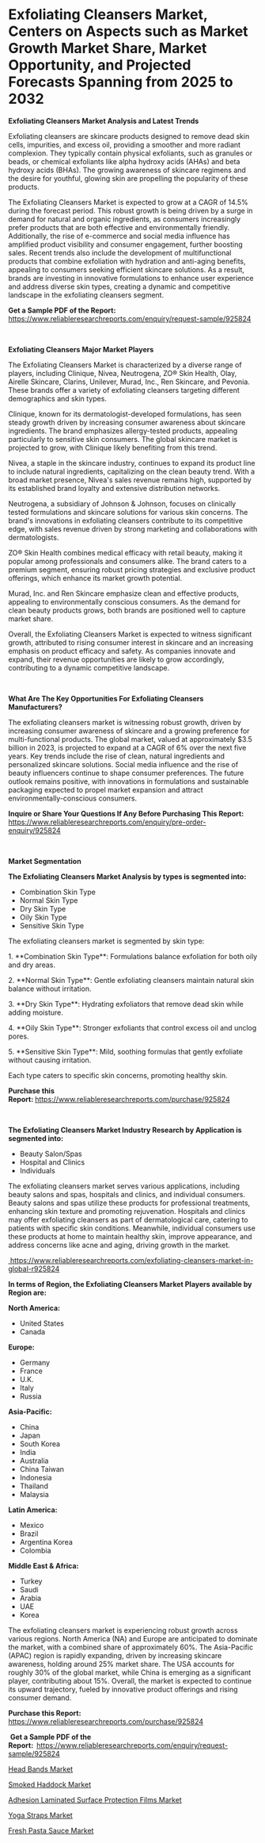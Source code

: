 <p><h1>Exfoliating Cleansers Market, Centers on Aspects such as Market Growth Market Share, Market Opportunity, and Projected Forecasts Spanning from 2025 to 2032</h1></p><p><strong>Exfoliating Cleansers Market Analysis and Latest Trends</strong></p>
<p><p>Exfoliating cleansers are skincare products designed to remove dead skin cells, impurities, and excess oil, providing a smoother and more radiant complexion. They typically contain physical exfoliants, such as granules or beads, or chemical exfoliants like alpha hydroxy acids (AHAs) and beta hydroxy acids (BHAs). The growing awareness of skincare regimens and the desire for youthful, glowing skin are propelling the popularity of these products.</p><p>The Exfoliating Cleansers Market is expected to grow at a CAGR of 14.5% during the forecast period. This robust growth is being driven by a surge in demand for natural and organic ingredients, as consumers increasingly prefer products that are both effective and environmentally friendly. Additionally, the rise of e-commerce and social media influence has amplified product visibility and consumer engagement, further boosting sales. Recent trends also include the development of multifunctional products that combine exfoliation with hydration and anti-aging benefits, appealing to consumers seeking efficient skincare solutions. As a result, brands are investing in innovative formulations to enhance user experience and address diverse skin types, creating a dynamic and competitive landscape in the exfoliating cleansers segment.</p></p>
<p><strong>Get a Sample PDF of the Report:&nbsp;</strong> <a href="https://www.reliableresearchreports.com/enquiry/request-sample/925824?utm_campaign=36&utm_medium=2&utm_source=Github&utm_content=ia&utm_term=06022025&utm_id=exfoliating-cleansers">https://www.reliableresearchreports.com/enquiry/request-sample/925824</a></p>
<p>&nbsp;</p>
<p><strong>Exfoliating Cleansers Major Market Players</strong></p>
<p><p>The Exfoliating Cleansers Market is characterized by a diverse range of players, including Clinique, Nivea, Neutrogena, ZO® Skin Health, Olay, Airelle Skincare, Clarins, Unilever, Murad, Inc., Ren Skincare, and Pevonia. These brands offer a variety of exfoliating cleansers targeting different demographics and skin types.</p><p>Clinique, known for its dermatologist-developed formulations, has seen steady growth driven by increasing consumer awareness about skincare ingredients. The brand emphasizes allergy-tested products, appealing particularly to sensitive skin consumers. The global skincare market is projected to grow, with Clinique likely benefiting from this trend.</p><p>Nivea, a staple in the skincare industry, continues to expand its product line to include natural ingredients, capitalizing on the clean beauty trend. With a broad market presence, Nivea's sales revenue remains high, supported by its established brand loyalty and extensive distribution networks.</p><p>Neutrogena, a subsidiary of Johnson & Johnson, focuses on clinically tested formulations and skincare solutions for various skin concerns. The brand's innovations in exfoliating cleansers contribute to its competitive edge, with sales revenue driven by strong marketing and collaborations with dermatologists.</p><p>ZO® Skin Health combines medical efficacy with retail beauty, making it popular among professionals and consumers alike. The brand caters to a premium segment, ensuring robust pricing strategies and exclusive product offerings, which enhance its market growth potential.</p><p>Murad, Inc. and Ren Skincare emphasize clean and effective products, appealing to environmentally conscious consumers. As the demand for clean beauty products grows, both brands are positioned well to capture market share.</p><p>Overall, the Exfoliating Cleansers Market is expected to witness significant growth, attributed to rising consumer interest in skincare and an increasing emphasis on product efficacy and safety. As companies innovate and expand, their revenue opportunities are likely to grow accordingly, contributing to a dynamic competitive landscape.</p></p>
<p>&nbsp;</p>
<p><strong>What Are The Key Opportunities For Exfoliating Cleansers Manufacturers?</strong></p>
<p><p>The exfoliating cleansers market is witnessing robust growth, driven by increasing consumer awareness of skincare and a growing preference for multi-functional products. The global market, valued at approximately $3.5 billion in 2023, is projected to expand at a CAGR of 6% over the next five years. Key trends include the rise of clean, natural ingredients and personalized skincare solutions. Social media influence and the rise of beauty influencers continue to shape consumer preferences. The future outlook remains positive, with innovations in formulations and sustainable packaging expected to propel market expansion and attract environmentally-conscious consumers.</p></p>
<p><strong>Inquire or Share Your Questions If Any Before Purchasing This Report:</strong> <a href="https://www.reliableresearchreports.com/enquiry/pre-order-enquiry/925824?utm_campaign=36&utm_medium=2&utm_source=Github&utm_content=ia&utm_term=06022025&utm_id=exfoliating-cleansers">https://www.reliableresearchreports.com/enquiry/pre-order-enquiry/925824</a></p>
<p>&nbsp;</p>
<p><strong>Market Segmentation</strong></p>
<p><strong>The Exfoliating Cleansers Market Analysis by types is segmented into:</strong></p>
<p><ul><li>Combination Skin Type</li><li>Normal Skin Type</li><li>Dry Skin Type</li><li>Oily Skin Type</li><li>Sensitive Skin Type</li></ul></p>
<p><p>The exfoliating cleansers market is segmented by skin type: </p><p>1. **Combination Skin Type**: Formulations balance exfoliation for both oily and dry areas.</p><p>2. **Normal Skin Type**: Gentle exfoliating cleansers maintain natural skin balance without irritation.</p><p>3. **Dry Skin Type**: Hydrating exfoliators that remove dead skin while adding moisture.</p><p>4. **Oily Skin Type**: Stronger exfoliants that control excess oil and unclog pores.</p><p>5. **Sensitive Skin Type**: Mild, soothing formulas that gently exfoliate without causing irritation. </p><p>Each type caters to specific skin concerns, promoting healthy skin.</p></p>
<p><strong>Purchase this Report:&nbsp;</strong><a href="https://www.reliableresearchreports.com/purchase/925824?utm_campaign=36&utm_medium=2&utm_source=Github&utm_content=ia&utm_term=06022025&utm_id=exfoliating-cleansers">https://www.reliableresearchreports.com/purchase/925824</a></p>
<p>&nbsp;</p>
<p><strong>The Exfoliating Cleansers Market Industry Research by Application is segmented into:</strong></p>
<p><ul><li>Beauty Salon/Spas</li><li>Hospital and Clinics</li><li>Individuals</li></ul></p>
<p><p>The exfoliating cleansers market serves various applications, including beauty salons and spas, hospitals and clinics, and individual consumers. Beauty salons and spas utilize these products for professional treatments, enhancing skin texture and promoting rejuvenation. Hospitals and clinics may offer exfoliating cleansers as part of dermatological care, catering to patients with specific skin conditions. Meanwhile, individual consumers use these products at home to maintain healthy skin, improve appearance, and address concerns like acne and aging, driving growth in the market.</p></p>
<p><a href="https://www.reliableresearchreports.com/exfoliating-cleansers-market-in-global-r925824?utm_campaign=36&utm_medium=2&utm_source=Github&utm_content=ia&utm_term=06022025&utm_id=exfoliating-cleansers">&nbsp;https://www.reliableresearchreports.com/exfoliating-cleansers-market-in-global-r925824</a></p>
<p><strong>In terms of Region, the Exfoliating Cleansers Market Players available by Region are:</strong></p>
<p>
    <p> <strong> North America: </strong>
        <ul>
            <li>United States</li>
            <li>Canada</li>
        </ul>
        </p> 
    <p> <strong> Europe: </strong>
        <ul>
            <li>Germany</li>
            <li>France</li>
            <li>U.K.</li>
            <li>Italy</li>
            <li>Russia</li>
        </ul>
        </p> 
    <p> <strong> Asia-Pacific: </strong>
        <ul>
            <li>China</li>
            <li>Japan</li>
            <li>South Korea</li>
            <li>India</li>
            <li>Australia</li>
            <li>China Taiwan</li>
            <li>Indonesia</li>
            <li>Thailand</li>
            <li>Malaysia</li>
        </ul>
        </p> 
    <p> <strong> Latin America: </strong>
        <ul>
            <li>Mexico</li>
            <li>Brazil</li>
            <li>Argentina Korea</li>
            <li>Colombia</li>
        </ul>
        </p> 
    <p> <strong> Middle East & Africa: </strong>
        <ul>
            <li>Turkey</li>
            <li>Saudi</li>
            <li>Arabia</li>
            <li>UAE</li>
            <li>Korea</li>
        </ul>
    </p>
    </p>
<p><p>The exfoliating cleansers market is experiencing robust growth across various regions. North America (NA) and Europe are anticipated to dominate the market, with a combined share of approximately 60%. The Asia-Pacific (APAC) region is rapidly expanding, driven by increasing skincare awareness, holding around 25% market share. The USA accounts for roughly 30% of the global market, while China is emerging as a significant player, contributing about 15%. Overall, the market is expected to continue its upward trajectory, fueled by innovative product offerings and rising consumer demand.</p></p>
<p><strong>Purchase this Report: </strong><a href="https://www.reliableresearchreports.com/purchase/925824?utm_campaign=36&utm_medium=2&utm_source=Github&utm_content=ia&utm_term=06022025&utm_id=exfoliating-cleansers">https://www.reliableresearchreports.com/purchase/925824</a></p>
<p>&nbsp;<strong>Get a Sample PDF of the Report:&nbsp;&nbsp;</strong><a href="https://www.reliableresearchreports.com/enquiry/request-sample/925824?utm_campaign=36&utm_medium=2&utm_source=Github&utm_content=ia&utm_term=06022025&utm_id=exfoliating-cleansers">https://www.reliableresearchreports.com/enquiry/request-sample/925824</a></p>
<p><strong></strong></p>
<p><p><a href="https://github.com/elitasvimal/Market-Research-Report-List-1/blob/main/head-bands-market.md?utm_campaign=36&utm_medium=2&utm_source=Github&utm_content=ia&utm_term=06022025&utm_id=exfoliating-cleansers">Head Bands Market</a></p><p><a href="https://github.com/raeezkenedz/Market-Research-Report-List-1/blob/main/smoked-haddock-market.md?utm_campaign=36&utm_medium=2&utm_source=Github&utm_content=ia&utm_term=06022025&utm_id=exfoliating-cleansers">Smoked Haddock Market</a></p><p><a href="https://github.com/cheryjhonson/Market-Research-Report-List-1/blob/main/adhesion-laminated-surface-protection-films-market.md?utm_campaign=36&utm_medium=2&utm_source=Github&utm_content=ia&utm_term=06022025&utm_id=exfoliating-cleansers">Adhesion Laminated Surface Protection Films Market</a></p><p><a href="https://github.com/pelahotayabe/Market-Research-Report-List-1/blob/main/yoga-straps-market.md?utm_campaign=36&utm_medium=2&utm_source=Github&utm_content=ia&utm_term=06022025&utm_id=exfoliating-cleansers">Yoga Straps Market</a></p><p><a href="https://github.com/dierdrecrichton210/Market-Research-Report-List-1/blob/main/fresh-pasta-sauce-market.md?utm_campaign=36&utm_medium=2&utm_source=Github&utm_content=ia&utm_term=06022025&utm_id=exfoliating-cleansers">Fresh Pasta Sauce Market</a></p></p>